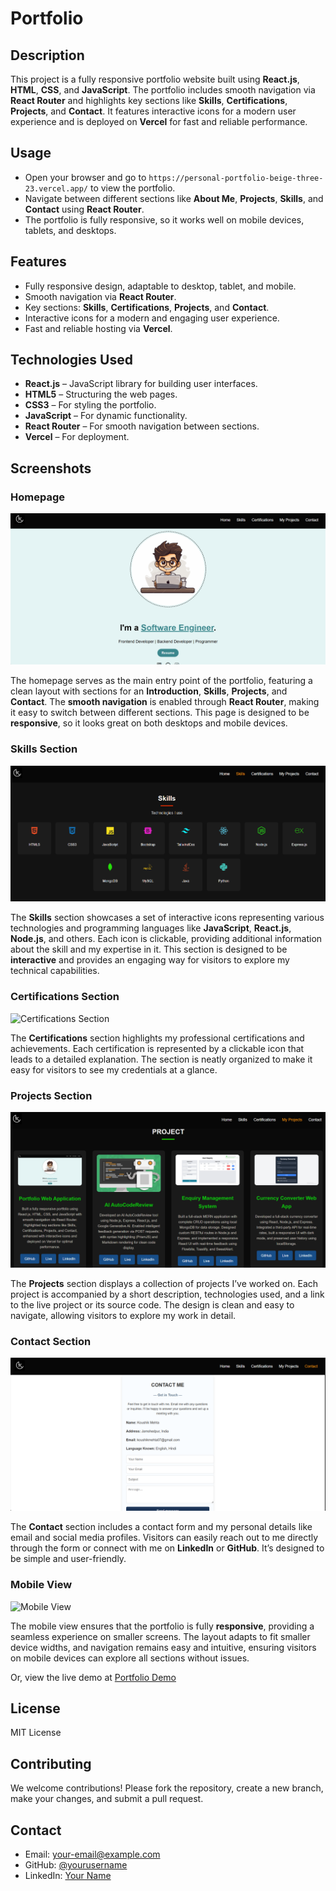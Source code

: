 # Portfolio

## Description
This project is a fully responsive portfolio website built using **React.js**, **HTML**, **CSS**, and **JavaScript**. The portfolio includes smooth navigation via **React Router** and highlights key sections like **Skills**, **Certifications**, **Projects**, and **Contact**. It features interactive icons for a modern user experience and is deployed on **Vercel** for fast and reliable performance.


## Usage

- Open your browser and go to `https://personal-portfolio-beige-three-23.vercel.app/` to view the portfolio.
- Navigate between different sections like **About Me**, **Projects**, **Skills**, and **Contact** using **React Router**.
- The portfolio is fully responsive, so it works well on mobile devices, tablets, and desktops.

## Features

- Fully responsive design, adaptable to desktop, tablet, and mobile.
- Smooth navigation via **React Router**.
- Key sections: **Skills**, **Certifications**, **Projects**, and **Contact**.
- Interactive icons for a modern and engaging user experience.
- Fast and reliable hosting via **Vercel**.

## Technologies Used

- **React.js** – JavaScript library for building user interfaces.
- **HTML5** – Structuring the web pages.
- **CSS3** – For styling the portfolio.
- **JavaScript** – For dynamic functionality.
- **React Router** – For smooth navigation between sections.
- **Vercel** – For deployment.
## Screenshots

### Homepage
![Homepage](public/Images/homepages.png)

The homepage serves as the main entry point of the portfolio, featuring a clean layout with sections for an **Introduction**, **Skills**, **Projects**, and **Contact**. The **smooth navigation** is enabled through **React Router**, making it easy to switch between different sections. This page is designed to be **responsive**, so it looks great on both desktops and mobile devices.

### Skills Section
![Skills Section](public/Images/skills.png)

The **Skills** section showcases a set of interactive icons representing various technologies and programming languages like **JavaScript**, **React.js**, **Node.js**, and others. Each icon is clickable, providing additional information about the skill and my expertise in it. This section is designed to be **interactive** and provides an engaging way for visitors to explore my technical capabilities.

### Certifications Section
![Certifications Section](assets/certficate.png)

The **Certifications** section highlights my professional certifications and achievements. Each certification is represented by a clickable icon that leads to a detailed explanation. The section is neatly organized to make it easy for visitors to see my credentials at a glance.

### Projects Section
![Projects Section](public/Images/projects.png)

The **Projects** section displays a collection of projects I’ve worked on. Each project is accompanied by a short description, technologies used, and a link to the live project or its source code. The design is clean and easy to navigate, allowing visitors to explore my work in detail.

### Contact Section
![Contact Section](public/Images/contact.png)

The **Contact** section includes a contact form and my personal details like email and social media profiles. Visitors can easily reach out to me directly through the form or connect with me on **LinkedIn** or **GitHub**. It’s designed to be simple and user-friendly.

### Mobile View
![Mobile View](assets/mobile-view.png)

The mobile view ensures that the portfolio is fully **responsive**, providing a seamless experience on smaller screens. The layout adapts to fit smaller device widths, and navigation remains easy and intuitive, ensuring visitors on mobile devices can explore all sections without issues.

Or, view the live demo at [Portfolio Demo](https://your-portfolio.vercel.app)


## License

MIT License

## Contributing

We welcome contributions! Please fork the repository, create a new branch, make your changes, and submit a pull request.

## Contact

- Email: your-email@example.com
- GitHub: [@yourusername](https://github.com/yourusername)
- LinkedIn: [Your Name](https://www.linkedin.com/in/your-profile)
